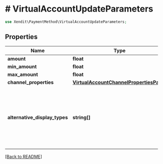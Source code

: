 # # VirtualAccountUpdateParameters


```php
use Xendit\PaymentMethod\VirtualAccountUpdateParameters;
```
## Properties

| Name | Type | Description | Examples | Notes |
| ------------ | ------------- | ------------- | ------------- | -------------|
| **amount** | **float** |  | null |  [optional] |
| **min_amount** | **float** |  | null |  [optional] |
| **max_amount** | **float** |  | null |  [optional] |
| **channel_properties** | [**VirtualAccountChannelPropertiesPatch**](VirtualAccountChannelPropertiesPatch.md) |  | null |  [optional] |
| **alternative_display_types** | **string[]** | For payments in Vietnam only, alternative display requested for the virtual account | null |  [optional] |


[[Back to README]](../../README.md)
